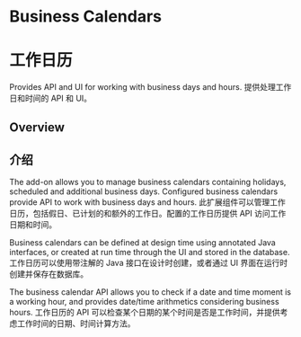# Business Calendars
# 工作日历

Provides API and UI for working with business days and hours.
提供处理工作日和时间的 API 和 UI。

## Overview
## 介绍

The add-on allows you to manage business calendars containing holidays, scheduled and additional business days. Configured business calendars provide API to work with business days and hours.
此扩展组件可以管理工作日历，包括假日、已计划的和额外的工作日。配置的工作日历提供 API 访问工作日期和时间。

Business calendars can be defined at design time using annotated Java interfaces, or created at run time through the UI and stored in the database.
工作日历可以使用带注解的 Java 接口在设计时创建，或者通过 UI 界面在运行时创建并保存在数据库。

The business calendar API allows you to check if a date and time moment is a working hour, and provides date/time arithmetics considering business hours.
工作日历的 API 可以检查某个日期的某个时间是否是工作时间，并提供考虑工作时间的日期、时间计算方法。
